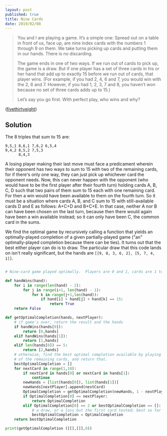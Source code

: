 ```yaml
---
layout: post
published: true
title: Nine Cards
date: 2019/02/08
---
```


>You and I are playing a game. It’s a simple one: Spread out on a table in front of us, face up, are nine index cards with the numbers 1 through 9 on them. We take turns picking up cards and putting them in our hands. There is no discarding.
>
>The game ends in one of two ways. If we run out of cards to pick up, the game is a draw. But if one player has a set of three cards in his or her hand that add up to exactly 15 before we run out of cards, that player wins. (For example, if you had 2, 4, 6 and 7, you would win with the 2, 6 and 7. However, if you had 1, 2, 3, 7 and 8, you haven’t won because no set of three cards adds up to 15.)
>
>Let’s say you go first. With perfect play, who wins and why?
<!--more-->

([fivethirtyeight](https://fivethirtyeight.com/features/525600-minutes-of-math/))


## Solution

The 8 triples that sum to 15 are:
```
9,5,1 8,6,1 7,6,2 6,5,4
9,4,2 8,5,2 7,5,3
      8,4,3
```

A losing player making their last move must face a predicament wherein their opponent has two ways to sum to 15 with two of the remaining cards, for if there's only one way, they can just pick up whichever card the opponent needs.  Now, this can never happen with the opponent (who would have to be the first player after their fourth turn) holding cards A, B, C, D such that two pairs of them sum to 15 each with one remaining card.  For then a win would have been available to them on the fourth turn.  So it must be a situation where cards A, B, and C sum to 15 with still-available cards D and E as follows: A+C+D and B+C+E.  In that case, neither A nor B can have been chosen on the last turn, because then there would again have been a win available instead; so it can only have been C, the common card in the sums.  

We find the optimal game by recursively calling a function that yields an optimally-played completion of a given partially-played game ("an" optimally-played completion because there can be ties).  It turns out that the best either player can do is to draw.  The particular draw that this code lands on isn't really significant, but the hands are `[[9, 8, 3, 6, 2], [5, 7, 4, 1]]`.  

```python

# Nine-card game played optimally.  Players are 0 and 1, cards are 1 to 9.

def handWins(hand):
	for i in range(len(hand) - 2):
		for j in range(i+1, len(hand) - 1):
			for k in range(j+1,len(hand)):
				if hand[i] + hand[j] + hand[k] == 15:
					return True
	return False

def getOptimalCompletion(hands, nextPlayer):
	# if game's over, return the result and the hands
	if handWins(hands[0]):
		return [0,hands]
	elif handWins(hands[1]):
		return [1,hands]
	elif len(hands[0]) == 5:
		return [2,hands]
	# otherwise, find the best optimal completion available by playing each
	# of the remaining cards, and return that.
	bestOptimalCompletion = []
	for nextCard in range(1,10):
		if nextCard in hands[0] or nextCard in hands[1]:
			continue
		newHands = [list(hands[0]), list(hands[1])]
		newHands[nextPlayer].append(nextCard)
		OptimalCompletion = getOptimalCompletion(newHands, 1 - nextPlayer)
		if OptimalCompletion[0] == nextPlayer:
			return OptimalCompletion
		elif OptimalCompletion[0] == 2 or bestOptimalCompletion == []:
			# a draw, or a loss but the first card tested; best so far either way
			bestOptimalCompletion = OptimalCompletion
	return bestOptimalCompletion

print(getOptimalCompletion ([[],[]],0))

```

<br>
